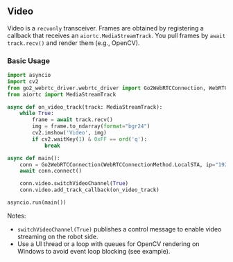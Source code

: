 ## Video

Video is a `recvonly` transceiver. Frames are obtained by registering a callback that receives an `aiortc.MediaStreamTrack`. You pull frames by `await track.recv()` and render them (e.g., OpenCV).

### Basic Usage

```python
import asyncio
import cv2
from go2_webrtc_driver.webrtc_driver import Go2WebRTCConnection, WebRTCConnectionMethod
from aiortc import MediaStreamTrack

async def on_video_track(track: MediaStreamTrack):
    while True:
        frame = await track.recv()
        img = frame.to_ndarray(format="bgr24")
        cv2.imshow('Video', img)
        if cv2.waitKey(1) & 0xFF == ord('q'):
            break

async def main():
    conn = Go2WebRTCConnection(WebRTCConnectionMethod.LocalSTA, ip="192.168.x.x")
    await conn.connect()

    conn.video.switchVideoChannel(True)
    conn.video.add_track_callback(on_video_track)

asyncio.run(main())
```

Notes:
- `switchVideoChannel(True)` publishes a control message to enable video streaming on the robot side.
- Use a UI thread or a loop with queues for OpenCV rendering on Windows to avoid event loop blocking (see example).

